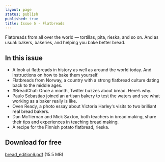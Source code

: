 ```yaml
---
layout: page
status: publish
published: true
title: Issue 6 - Flatbreads
---
```


Flatbreads from all over the world — tortillas, pita, rieska, and so on. And as usual: bakers, bakeries, and helping you bake better bread.

## In this issue

-   A look at flatbreads in history as well as around the world today. And instructions on how to bake them yourself.
-   Flatbreads from Norway, a country with a strong flatbread culture dating back to the middle ages.
-   #BreadChat: Once a month, Twitter buzzes about bread. Here’s why.
-   Paulo Sebastiao joined an artisan bakery to test the waters and see what working as a baker really is like.
-   Oven Ready, a photo essay about Victoria Harley‘s visits to two brilliant real bread bakers.
-   Dan McTiernan and Mick Saxton, both teachers in bread making, share their tips and experiences in teaching bread making.
-   A recipe for the Finnish potato flatbread, rieska.

## Download for free

[bread_edition6.pdf](/assets/pdf/bread_edition6.pdf) (15.5 MB)
